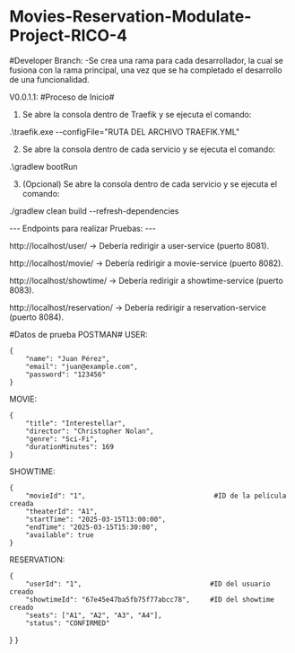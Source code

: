 # Movies-Reservation-Modulate-Project-RICO-4

#Developer Branch:
-Se crea una rama para cada desarrollador, la cual se fusiona con la rama principal,
una vez que se ha completado el desarrollo de una funcionalidad.

V0.0.1.1:
#Proceso de Inicio#

1. Se abre la consola dentro de Traefik y se ejecuta el comando:

.\traefik.exe --configFile="RUTA DEL ARCHIVO TRAEFIK.YML"

2. Se abre la consola dentro de cada servicio y se ejecuta el comando:

.\gradlew bootRun

3. (Opcional) Se abre la consola dentro de cada servicio y se ejecuta el comando:

./gradlew clean build --refresh-dependencies


--- Endpoints para realizar Pruebas: ---

http://localhost/user/ -> Debería redirigir a user-service (puerto 8081).

http://localhost/movie/ -> Debería redirigir a movie-service (puerto 8082).

http://localhost/showtime/ -> Debería redirigir a showtime-service (puerto 8083).

http://localhost/reservation/ -> Debería redirigir a reservation-service (puerto 8084).


#Datos de prueba POSTMAN#
USER:

    {
        "name": "Juan Pérez",
        "email": "juan@example.com",
        "password": "123456"
    }

MOVIE:

    {
        "title": "Interestellar",
        "director": "Christopher Nolan",
        "genre": "Sci-Fi",
        "durationMinutes": 169
    }

SHOWTIME:

    {
        "movieId": "1",                                #ID de la película creada
        "theaterId": "A1",
        "startTime": "2025-03-15T13:00:00",
        "endTime": "2025-03-15T15:30:00",
        "available": true
    }

RESERVATION:

    {
        "userId": "1",                                #ID del usuario creado
        "showtimeId": "67e45e47ba5fb75f77abcc78",     #ID del showtime creado
        "seats": ["A1", "A2", "A3", "A4"],
        "status": "CONFIRMED"
}
    }